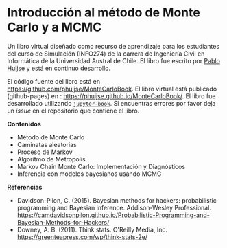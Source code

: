 # Introducción al método de Monte Carlo y a MCMC

Un libro virtual diseñado como recurso de aprendizaje para los estudiantes del curso de Simulación (INFO274) de la carrera de Ingeniería Civil en Informática de la Universidad Austral de Chile. El libro fue escrito por [Pablo Huijse](https://phuijse.github.io/) y está en continuo desarrollo. 

El código fuente del libro está en https://github.com/phuijse/MonteCarloBook. El libro virtual está publicado (github-pages) en : https://phuijse.github.io/MonteCarloBook/. El libro fue desarrollado utilizando [`jupyter-book`](https://jupyterbook.org/intro.html). Si encuentras errores por favor deja un *issue* en el repositorio que contiene el libro.


**Contenidos**

- Método de Monte Carlo
- Caminatas aleatorias 
- Proceso de Markov
- Algoritmo de Metropolis
- Markov Chain Monte Carlo: Implementación y Diagnósticos
- Inferencia con modelos bayesianos usando MCMC

**Referencias**

- Davidson-Pilon, C. (2015). Bayesian methods for hackers: probabilistic programming and Bayesian inference. Addison-Wesley Professional.  https://camdavidsonpilon.github.io/Probabilistic-Programming-and-Bayesian-Methods-for-Hackers/ 
- Downey, A. B. (2011). Think stats. O'Reilly Media, Inc. https://greenteapress.com/wp/think-stats-2e/ 


